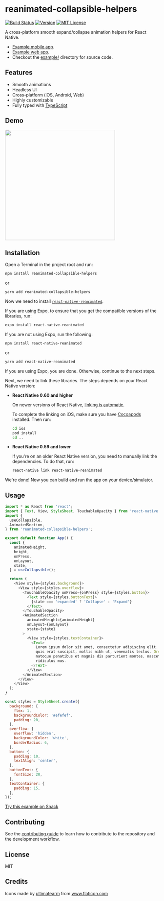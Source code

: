 # reanimated-collapsible-helpers

[![Build Status][build-badge]][build]
[![Version][version-badge]][package]
[![MIT License][license-badge]][license]

A cross-platform smooth expand/collapse animation helpers for React Native.

- [Example mobile app](https://expo.io/@trensik/projects/reanimated-collapsible-helpers-example).
- [Example web app](https://reanimated-collapsible-helpers.trancever.vercel.app/).
- Checkout the [example/](https://github.com/Trancever/reanimated-collapsible-helpers/tree/main/example) directory for source code.

## Features

- Smooth animations
- Headless UI
- Cross-platform (iOS, Android, Web)
- Highly customizable
- Fully typed with [TypeScript](https://typescriptlang.org)

## Demo

<a href="https://user-images.githubusercontent.com/18584155/103291619-7771fa80-49ec-11eb-8656-f812bbb59443.mov"><img src="https://user-images.githubusercontent.com/18584155/103284474-9e740080-49db-11eb-9d76-5b05b8e2a22e.gif" width="360"></a>

## Installation

Open a Terminal in the project root and run:

```sh
npm install reanimated-collapsible-helpers
```

or

```sh
yarn add reanimated-collapsible-helpers
```

Now we need to install [`react-native-reanimated`](https://github.com/software-mansion/react-native-reanimated).

If you are using Expo, to ensure that you get the compatible versions of the libraries, run:

```sh
expo install react-native-reanimated
```

If you are not using Expo, run the following:

```sh
npm install react-native-reanimated
```

or 

```sh
yarn add react-native-reanimated
```

If you are using Expo, you are done. Otherwise, continue to the next steps.

Next, we need to link these libraries. The steps depends on your React Native version:

- **React Native 0.60 and higher**

  On newer versions of React Native, [linking is automatic](https://github.com/react-native-community/cli/blob/main/docs/autolinking.md).

  To complete the linking on iOS, make sure you have [Cocoapods](https://cocoapods.org/) installed. Then run:

  ```sh
  cd ios
  pod install
  cd ..
  ```

- **React Native 0.59 and lower**

  If you're on an older React Native version, you need to manually link the dependencies. To do that, run:

  ```sh
  react-native link react-native-reanimated
  ```

We're done! Now you can build and run the app on your device/simulator.

## Usage

```js
import * as React from 'react';
import { Text, View, StyleSheet, TouchableOpacity } from 'react-native';
import {
  useCollapsible,
  AnimatedSection,
} from 'reanimated-collapsible-helpers';

export default function App() {
  const {
    animatedHeight,
    height,
    onPress,
    onLayout,
    state,
  } = useCollapsible();

  return (
    <View style={styles.background}>
      <View style={styles.overflow}>
        <TouchableOpacity onPress={onPress} style={styles.button}>
          <Text style={styles.buttonText}>
            {state === 'expanded' ? 'Collapse' : 'Expand'}
          </Text>
        </TouchableOpacity>
        <AnimatedSection
          animatedHeight={animatedHeight}
          onLayout={onLayout}
          state={state}
        >
          <View style={styles.textContainer}>
            <Text>
              Lorem ipsum dolor sit amet, consectetur adipiscing elit. Aenean
              quis erat suscipit, mollis nibh ut, venenatis lectus. Orci varius
              natoque penatibus et magnis dis parturient montes, nascetur
              ridiculus mus.
            </Text>
          </View>
        </AnimatedSection>
      </View>
    </View>
  );
}

const styles = StyleSheet.create({
  background: {
    flex: 1,
    backgroundColor: '#efefef',
    padding: 20,
  },
  overflow: {
    overflow: 'hidden',
    backgroundColor: 'white',
    borderRadius: 6,
  },
  button: {
    padding: 10,
    textAlign: 'center',
  },
  buttonText: {
    fontSize: 20,
  },
  textContainer: {
    padding: 15,
  },
});
```

[Try this example on Snack](https://snack.expo.io/@trensik/reanimated-collapsible-helpers-example)

## Contributing

See the [contributing guide](CONTRIBUTING.md) to learn how to contribute to the repository and the development workflow.

## License

MIT

## Credits

<div>Icons made by <a href="https://www.flaticon.com/free-icon/motion-graphic_2548862?related_item_id=2548862&term=animation" title="ultimatearm">ultimatearm</a> from <a href="https://www.flaticon.com/" title="Flaticon">www.flaticon.com</a></div>

<!-- badges -->

[build-badge]: https://img.shields.io/circleci/build/github/Trancever/reanimated-collapsible-helpers/main.svg?style=flat-square
[build]: https://circleci.com/gh/Trancever/reanimated-collapsible-helpers
[version-badge]: https://img.shields.io/npm/v/reanimated-collapsible-helpers.svg?style=flat-square
[package]: https://www.npmjs.com/package/reanimated-collapsible-helpers
[license-badge]: https://img.shields.io/npm/l/reanimated-collapsible-helpers.svg?style=flat-square
[license]: https://opensource.org/licenses/MIT
